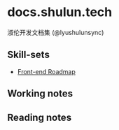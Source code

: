 # docs.shulun.tech

淑伦开发文档集 (@lyushulunsync)

## Skill-sets

- [Front-end Roadmap](skill-sets/front-end/front-end-roadmap.md)

## Working notes

## Reading notes
